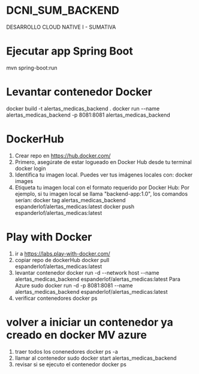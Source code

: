# DCNI_SUM_BACKEND
DESARROLLO CLOUD NATIVE I - SUMATIVA

# Ejecutar app Spring Boot
mvn spring-boot:run

# Levantar contenedor Docker
docker build -t alertas_medicas_backend .
docker run --name alertas_medicas_backend -p 8081:8081 alertas_medicas_backend

# DockerHub
1. Crear repo en https://hub.docker.com/
2. Primero, asegúrate de estar logueado en Docker Hub desde tu terminal
    docker login
3. Identifica tu imagen local. Puedes ver tus imágenes locales con:
    docker images
4. Etiqueta tu imagen local con el formato requerido por Docker Hub:
    Por ejemplo, si tu imagen local se llama "backend-app:1.0", los comandos serían:
    docker tag alertas_medicas_backend espanderlof/alertas_medicas:latest
    docker push espanderlof/alertas_medicas:latest

# Play with Docker
1. ir a https://labs.play-with-docker.com/
2. copiar repo de dockerHub
    docker pull espanderlof/alertas_medicas:latest
3. levantar contenedor
    docker run -d --network host --name alertas_medicas_backend espanderlof/alertas_medicas:latest
    Para Azure sudo docker run -d -p 8081:8081 --name alertas_medicas_backend espanderlof/alertas_medicas:latest
4. verificar contenedores
    docker ps

# volver a iniciar un contenedor ya creado en docker MV azure
1. traer todos los conenedores
    docker ps -a
2.  llamar al contenedor
    sudo docker start alertas_medicas_backend
3. revisar si se ejecuto el contenedor
    docker ps